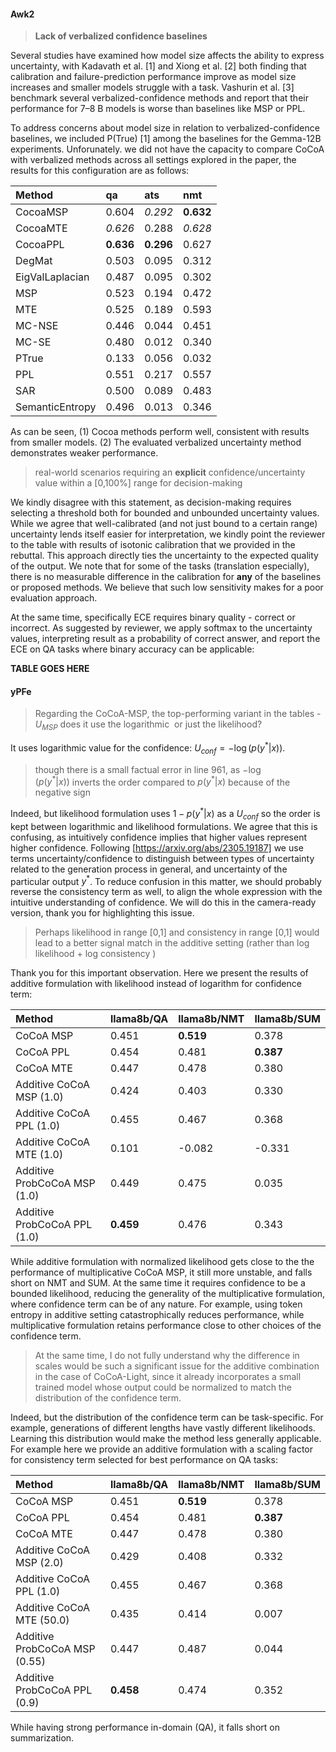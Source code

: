 #### Awk2

> **Lack of verbalized confidence baselines**

Several studies have examined how model size affects the ability to express uncertainty, with Kadavath et al. [1] and Xiong et al. [2] both finding that calibration and failure-prediction performance improve as model size increases and smaller models struggle with a task. Vashurin et al. [3] benchmark several verbalized-confidence methods and report that their performance for 7–8 B models is worse than baselines like MSP or PPL.

To address concerns about model size in relation to verbalized-confidence baselines, we included P(True) [1] among the baselines for the Gemma-12B experiments.
Unforunately. we did not have the capacity to compare CoCoA with verbalized methods across all settings explored in the paper, the results for this configuration are as follows:


| Method          | qa        | ats       | nmt       |
| :-------------- | :-------- | :-------- | :-------- |
| CocoaMSP        | 0.604     | _0.292_   | **0.632** |
| CocoaMTE        | _0.626_   | 0.288     | _0.628_   |
| CocoaPPL        | **0.636** | **0.296** | 0.627     |
| DegMat          | 0.503     | 0.095     | 0.312     |
| EigValLaplacian | 0.487     | 0.095     | 0.302     |
| MSP             | 0.523     | 0.194     | 0.472     |
| MTE             | 0.525     | 0.189     | 0.593     |
| MC-NSE          | 0.446     | 0.044     | 0.451     |
| MC-SE           | 0.480     | 0.012     | 0.340     |
| PTrue           | 0.133     | 0.056     | 0.032     |
| PPL             | 0.551     | 0.217     | 0.557     |
| SAR             | 0.500     | 0.089     | 0.483     |
| SemanticEntropy | 0.496     | 0.013     | 0.346     |

As can be seen, (1) Cocoa methods perform well, consistent with results from smaller models. (2) The evaluated verbalized uncertainty method demonstrates weaker performance.

> real-world scenarios requiring an **explicit** confidence/uncertainty value within a [0,100%] range for decision-making

We kindly disagree with this statement, as decision-making requires selecting a threshold both for bounded and unbounded uncertainty values. While we agree that well-calibrated (and not just bound to a certain range) uncertainty lends itself easier for interpretation, we kindly point the reviewer to the table with results of isotonic calibration that we provided in the rebuttal. This approach directly ties the uncertainty to the expected quality of the output. We note that for some of the tasks (translation especially), there is no measurable difference in the calibration for **any** of the baselines or proposed methods. We believe that such low sensitivity makes for a poor evaluation approach.

At the same time, specifically ECE requires binary quality - correct or incorrect. As suggested by reviewer, we apply softmax to the uncertainty values, interpreting result as a probability of correct answer, and report the ECE on QA tasks where binary accuracy can be applicable:

**TABLE GOES HERE**

#### yPFe

> Regarding the CoCoA-MSP, the top-performing variant in the tables - $U_{MSP}$ does it use the logarithmic  or just the likelihood?

It uses logarithmic value for the confidence:  $U_{conf} = -\log(p(y^*|x))$.

> though there is a small factual error in line 961, as $-\log(p(y^*|x))$ inverts the order compared to $p(y^*|x)$ because of the negative sign

Indeed, but likelihood formulation uses $1 - p(y^*|x)$ as a $U_{conf}$ so the order is kept between logarithmic and likelihood formulations. We agree that this is confusing, as intuitively confidence implies that higher values represent higher confidence. Following [https://arxiv.org/abs/2305.19187] we use terms uncertainty/confidence to distinguish between types of uncertainty related to the generation process in general, and uncertainty of the particular output $y^*$. To reduce confusion in this matter, we should probably reverse the consistency term as well, to align the whole expression with the intuitive understanding of confidence. We will do this in the camera-ready version, thank you for highlighting this issue.

> Perhaps likelihood in range [0,1] and consistency in range [0,1] would lead to a better signal match in the additive setting (rather than log likelihood + log consistency )

Thank you for this important observation. Here we present the results of additive formulation with likelihood instead of logarithm for confidence term:

| Method                       | llama8b/QA | llama8b/NMT | llama8b/SUM |
| :--------------------------- | :--------- | :---------- | :---------- |
| CoCoA MSP                    | 0.451      | **0.519**   | 0.378       |
| CoCoA PPL                    | 0.454      | 0.481       | **0.387**   |
| CoCoA MTE                    | 0.447      | 0.478       | 0.380       |
| Additive CoCoA MSP (1.0)     | 0.424      | 0.403       | 0.330       |
| Additive CoCoA PPL (1.0)     | 0.455      | 0.467       | 0.368       |
| Additive CoCoA MTE (1.0)     | 0.101      | -0.082      | -0.331      |
| Additive ProbCoCoA MSP (1.0) | 0.449      | 0.475       | 0.035       |
| Additive ProbCoCoA PPL (1.0) | **0.459**  | 0.476       | 0.343       |

While additive formulation with normalized likelihood gets close to the the performance of multiplicative CoCoA MSP, it still more unstable, and falls short on NMT and SUM. At the same time it requires confidence to be a bounded likelihood, reducing the generality of the multiplicative formulation, where confidence term can be of any nature. For example, using token entropy in additive setting catastrophically reduces performance, while multiplicative formulation retains performance close to other choices of the confidence term.

> At the same time, I do not fully understand why the difference in scales would be such a significant issue for the additive combination in the case of CoCoA-Light, since it already incorporates a small trained model whose output could be normalized to match the distribution of the confidence term.

Indeed, but the distribution of the confidence term can be task-specific. For example,  generations of different lengths have vastly different likelihoods. Learning this distribution would make the method less generally applicable. For example here we provide an additive formulation with a scaling factor for consistency term selected for best performance on QA tasks:

| Method                        | llama8b/QA   | llama8b/NMT   | llama8b/SUM   |
|:------------------------------|:-------------|:--------------|:--------------|
| CoCoA MSP                     | 0.451        | **0.519**         | 0.378         |
| CoCoA PPL                     | 0.454        | 0.481         | **0.387**     |
| CoCoA MTE                     | 0.447        | 0.478         | 0.380         |
| Additive CoCoA MSP (2.0)      | 0.429        | 0.408         | 0.332         |
| Additive CoCoA PPL (1.0)      | 0.455        | 0.467         | 0.368         |
| Additive CoCoA MTE (50.0)     | 0.435        | 0.414         | 0.007         |
| Additive ProbCoCoA MSP (0.55) | 0.447        | 0.487         | 0.044         |
| Additive ProbCoCoA PPL (0.9)  | **0.458**        | 0.474         | 0.352         |

While having strong performance in-domain (QA), it falls short on summarization.
